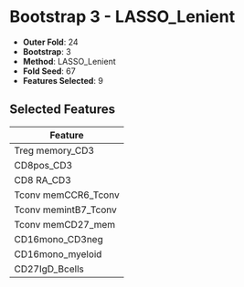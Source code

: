 # Bootstrap 3 - LASSO_Lenient

- **Outer Fold**: 24
- **Bootstrap**: 3
- **Method**: LASSO_Lenient
- **Fold Seed**: 67
- **Features Selected**: 9

## Selected Features

| Feature |
|---------|
| Treg memory_CD3 |
| CD8pos_CD3 |
| CD8 RA_CD3 |
| Tconv memCCR6_Tconv |
| Tconv memintB7_Tconv |
| Tconv memCD27_mem |
| CD16mono_CD3neg |
| CD16mono_myeloid |
| CD27IgD_Bcells |
